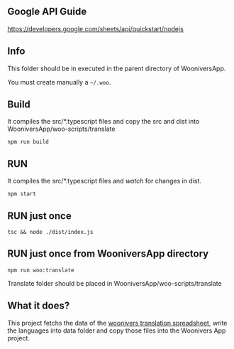 ## Google API Guide

https://developers.google.com/sheets/api/quickstart/nodejs

## Info

This folder should be in executed in the parent directory of WooniversApp.

You must create manually a `~/.woo`.

## Build

It compiles the src/\*.typescript files and copy the src and dist into WooniversApp/woo-scripts/translate

```
npm run build
```

## RUN

It compiles the src/\*.typescript files and _watch_ for changes in dist.

```
npm start
```

## RUN just once

```
tsc && node ./dist/index.js
```

## RUN just once from WooniversApp directory

```
npm run woo:translate
```

Translate folder should be placed in WooniversApp/woo-scripts/translate

## What it does?

This project fetchs the data of the [woonivers translation spreadsheet](https://docs.google.com/spreadsheets/d/SOME-SPREADSHEET-ID/edit#gid=0), write the languages into data folder and copy those files into the Woonivers App project.
